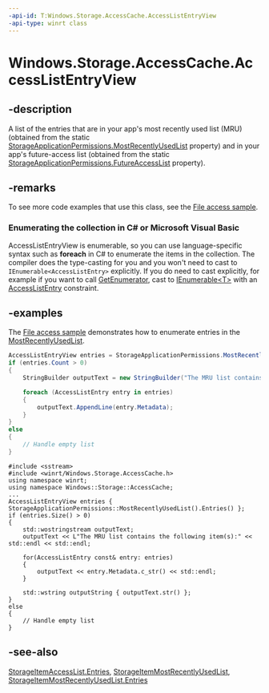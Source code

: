 ```yaml
---
-api-id: T:Windows.Storage.AccessCache.AccessListEntryView
-api-type: winrt class
---
```


<!-- Class syntax.
public class AccessListEntryView : Windows.Foundation.Collections.IIterable<Windows.Storage.AccessCache.AccessListEntry>, Windows.Foundation.Collections.IVectorView<Windows.Storage.AccessCache.AccessListEntry>
-->

# Windows.Storage.AccessCache.AccessListEntryView

## -description
A list of the entries that are in your app's most recently used list (MRU) (obtained from the static [StorageApplicationPermissions.MostRecentlyUsedList](storageapplicationpermissions_mostrecentlyusedlist.md) property) and in your app's future-access list (obtained from the static [StorageApplicationPermissions.FutureAccessList](storageapplicationpermissions_futureaccesslist.md) property).

## -remarks
To see more code examples that use this class, see the [File access sample](https://github.com/Microsoft/Windows-universal-samples/tree/master/Samples/FileAccess).

<!--Begin NET note for IEnumerable support-->
### Enumerating the collection in C# or Microsoft Visual Basic

AccessListEntryView is enumerable, so you can use language-specific syntax such as **foreach** in C# to enumerate the items in the collection. The compiler does the type-casting for you and you won't need to cast to `IEnumerable<AccessListEntry>` explicitly. If you do need to cast explicitly, for example if you want to call [GetEnumerator](/dotnet/api/system.collections.ienumerable.getenumerator?view=dotnet-uwp-10.0&preserve-view=true), cast to [IEnumerable&lt;T&gt;](/dotnet/api/system.collections.generic.ienumerable-1?view=dotnet-uwp-10.0&preserve-view=true) with an [AccessListEntry](accesslistentry.md) constraint.


<!--End NET note for IEnumerable support-->

## -examples
The [File access sample](https://github.com/Microsoft/Windows-universal-samples/tree/master/Samples/FileAccess) demonstrates how to enumerate entries in the [MostRecentlyUsedList](storageapplicationpermissions_mostrecentlyusedlist.md).

```csharp
AccessListEntryView entries = StorageApplicationPermissions.MostRecentlyUsedList.Entries;
if (entries.Count > 0)
{
    StringBuilder outputText = new StringBuilder("The MRU list contains the following item(s):" + Environment.NewLine + Environment.NewLine);

    foreach (AccessListEntry entry in entries)
    {
        outputText.AppendLine(entry.Metadata);
    }
}
else
{
    // Handle empty list
}
```

```cppwinrt
#include <sstream>
#include <winrt/Windows.Storage.AccessCache.h>
using namespace winrt;
using namespace Windows::Storage::AccessCache;
...
AccessListEntryView entries { StorageApplicationPermissions::MostRecentlyUsedList().Entries() };
if (entries.Size() > 0)
{
    std::wostringstream outputText;
    outputText << L"The MRU list contains the following item(s):" << std::endl << std::endl;

    for(AccessListEntry const& entry: entries)
    {
        outputText << entry.Metadata.c_str() << std::endl;
    }

    std::wstring outputString { outputText.str() };
}
else
{
    // Handle empty list
}
```

## -see-also
[StorageItemAccessList.Entries](storageitemaccesslist_entries.md), [StorageItemMostRecentlyUsedList](storageitemmostrecentlyusedlist.md), [StorageItemMostRecentlyUsedList.Entries](storageitemmostrecentlyusedlist_entries.md)
